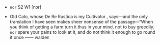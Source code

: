 - `nor` S2 W1 [nɔr]



- Old Cato, whose De Re Rustica is my Cultivator , says﻿—and the only translation I have seen makes sheer nonsense of the passage﻿—“When you think of getting a farm turn it thus in your mind, not to buy greedily; `nor` spare your pains to look at it, and do not think it enough to go round it once —— walden